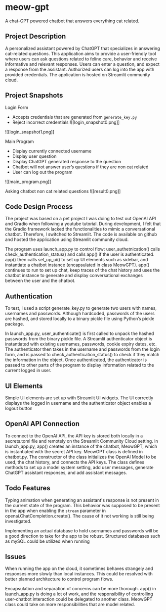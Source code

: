 # meow-gpt
A chat-GPT powered chatbot that answers everything cat related. 


## Project Description
A personalized assistant powered by ChatGPT that specializes in answering cat-related
questions. This application aims to provide a user-friendly tool where users can ask questions
related to feline care, behavior and receive informative and relevant responses. Users can enter
a question, and expect a response from the assistant. Authorized users can log into the app
with provided credentials. The application is hosted on Streamlit community cloud.

## Project Snapshots

Login Form
- Accepts credentials that are generated from `generate_key.py`
- Reject incorrect credentials
![[login_snapshot0.png]]

![[login_snapshot1.png]]

Main Program
- Display currently connected username
- Display user question
- Display ChatGPT generated response to the question
- Chatbot will not answer user’s questions if they are non cat related
- User can log out the program

![[main_program.png]]

Asking chatbot non cat related questions
![[result0.png]]

## Code Design Process
The project was based on a pet project I was doing to test out OpenAI API and Gradio when
following a youtube tutorial. During development, I felt that the Gradio framework lacked the
functionalities to mimic a conversational chatbot. Therefore, I switched to Streamlit. The code is
available on github and hosted the application using Streamlit community cloud.

The program uses launch_app.py to control flow: user_authetnication() calls
check_authentication_status() and calls app() if the user is authenticated. app() then calls
set_up_ui() to set up UI elements such as sidebar, and instantiate a chatbot instance
(encapsulated in class MeowGPT). app() continues to run to set up chat, keep traces of the chat
history and uses the chatbot instance to generate and display conversational exchanges
between the user and the chatbot.

## Authentication
To test, I used a script generate_key.py to generate two users with names, usernames and
passwords. Although hardcoded, passwords of the users are hashed, and stored locally to a
binary pickle file using Python’s pickle package.

In launch_app.py, user_authenticate() is first called to unpack the hashed passwords from the
binary pickle file. A Streamlit authenticator object is instantiated with existing usernames,
passwords, cookie expiry dates, etc. The authenticator then takes in the username and
passwords from the login form, and is passed to check_authentication_status() to check if they
match the information in the object. Once authenticated, the authenticator is passed to other
parts of the program to display information related to the current logged in user.

## UI Elements
Simple UI elements are set up with Streamlit UI widgets. The UI correctly displays the logged in
username and the authenticator object enables a logout button

## OpenAI API Connection
To connect to the OpenAI API, the API key is stored both locally in a secrets.toml file and
remotely on the Streamlit Community Cloud setting. In launch_app.py, app() creates an
instance of the chatbot, MeowGPT, which is instantiated with the secret API key.
MeowGPT class is defined in chatbot.py. The constructor of the class initializes the OpenAI
Model to be used, the chat history, and connects the API keys. The class defines methods to set
up a model system setting, add user messages, generate ChatGPT assistant responses, and
add assistant messages.



## Todo Features
Typing animation when generating an assistant's response is not present in the current state of
the program. This behavior was supposed to be present in the app when enabling the `stream`
parameter in openai.ChatCompletion.create(). The cause of it not working is still being
investigated.

Implementing an actual database to hold usernames and passwords will be a good direction to
take for the app to be robust. Structured databases such as mySQL could be utilized when
running

## Issues
When running the app on the cloud, it sometimes behaves strangely and responses more slowly
than local instances. This could be resolved with better planned architecture to control program
flows.

Encapsulation and separation of concerns can be more thorough. app() in launch_app.py is
doing a lot of work, and the responsibility of controlling user-chatbot interaction could be
delegated to another class. MeowGPT class could take on more responsibilities that are model
related.


